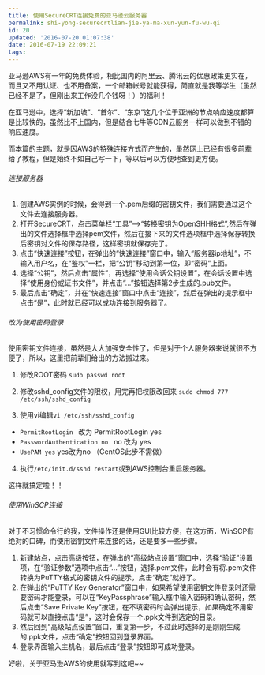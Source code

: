```yaml
---
title: 使用SecureCRT连接免费的亚马逊云服务器
permalink: shi-yong-securecrtlian-jie-ya-ma-xun-yun-fu-wu-qi
id: 20
updated: '2016-07-20 01:07:38'
date: 2016-07-19 22:09:21
tags:
---
```


亚马逊AWS有一年的免费体验，相比国内的阿里云、腾讯云的优惠政策更实在，而且又不用认证、也不用备案，一个邮箱帐号就能获得，简直就是我等学生（虽然已经不是了，但刚出来工作没几个钱呀！）的福利！

在亚马逊中，选择“新加坡”、“首尔”、“东京”这几个位于亚洲的节点响应速度都算是比较快的，虽然比不上国内，但是结合七牛等CDN云服务一样可以做到不错的响应速度。

而本篇的主题，就是因AWS的特殊连接方式而产生的，虽然网上已经有很多前辈给了教程，但是始终不如自己写一下，等以后可以方便地查到更方便。


###### 连接服务器
1. 创建AWS实例的时候，会得到一个.pem后缀的密钥文件，我们需要通过这个文件去连接服务器。
2. 打开SecureCRT，点击菜单栏“工具”-->“转换密钥为OpenSHH格式”,然后在弹出的文件选择框中选择pem文件，然后在接下来的文件选项框中选择保存转换后密钥对文件的保存路径，这样密钥就保存完了。
3. 点击“快速连接”按钮，在弹出的“快速连接”窗口中，输入“服务器ip地址”，不输入用户名，在“鉴权”一栏，把“公钥”移动到第一位，即“密码”上面。
4. 选择“公钥”，然后点击“属性”，再选择“使用会话公钥设置”，在会话设置中选择“使用身份或证书文件”，并点击“...”按钮选择第2步生成的.pub文件。
6. 最后点击“确定”，并在“快速连接”窗口中点击“连接”，然后在弹出的提示框中点击“是”，此时就已经可以成功连接到服务器了。


###### 改为使用密码登录
使用密钥文件连接，虽然是大大加强安全性了，但是对于个人服务器来说就很不方便了，所以，这里把前辈们给出的方法搬过来。

1. 修改ROOT密码
`sudo passwd root`

2. 修改sshd_config文件的限权，用完再把权限改回来
`sudo chmod 777 /etc/ssh/sshd_config`

3. 使用vi编辑`vi /etc/ssh/sshd_config` 
 - `PermitRootLogin ` 改为 PermitRootLogin yes
 - `PasswordAuthentication no `  no 改为 yes
 - `UsePAM yes` yes改为no （CentOS此步不需做）

4. 执行`/etc/init.d/sshd restart`或到AWS控制台重启服务器。

这样就搞定啦！！


###### 使用WinSCP连接
对于不习惯命令行的我，文件操作还是使用GUI比较方便，在这方面，WinSCP有绝对的口碑，而使用密钥文件来连接的话，还是要多一些步骤。

1. 新建站点，点击高级按钮，在弹出的“高级站点设置”窗口中，选择“验证”设置项，在“验证参数”选项中点击“...”按钮，选择.pem文件，此时会有将.pem文件转换为PuTTY格式的密钥文件的提示，点击“确定”就好了。
2. 在弹出的“PuTTY Key Generator”窗口中，如果希望使用密钥文件登录时还需要密码才能登录，可以在“KeyPassphrase”输入框中输入密码和确认密码，然后点击“Save Private Key”按钮，在不填密码时会弹出提示，如果确定不用密码就可以直接点击“是”，这时会保存一个.ppk文件到选定的目录。
3. 然后回到“高级站点设置”窗口，重复第一步，不过此时选择的是刚刚生成的.ppk文件，点击“确定”按钮回到登录界面。
4. 登录界面输入主机名，最后点击“登录”按钮即可成功登录。

好啦，关于亚马逊AWS的使用就写到这吧~~